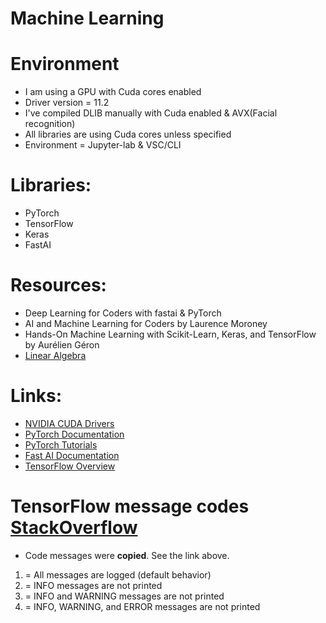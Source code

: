 # Machine Learning

# Environment
* I am using a GPU with Cuda cores enabled
* Driver version = 11.2
* I've compiled DLIB manually with Cuda enabled & AVX(Facial recognition)
* All libraries are using Cuda cores unless specified
* Environment = Jupyter-lab & VSC/CLI

# Libraries:
* PyTorch
* TensorFlow
* Keras
* FastAI

# Resources:
* Deep Learning for Coders with fastai & PyTorch
* AI and Machine Learning for Coders by Laurence Moroney
* Hands-On Machine Learning with Scikit-Learn, Keras, and TensorFlow by Aurélien Géron
* [Linear Algebra](https://www.youtube.com/watch?v=LlKAna21fLE)

# Links:
* [NVIDIA CUDA Drivers](https://developer.nvidia.com/cuda-downloads)
* [PyTorch Documentation](https://pytorch.org/docs/stable/index.html)
* [PyTorch Tutorials](https://pytorch.org/tutorials/)
* [Fast AI Documentation](https://docs.fast.ai/)
* [TensorFlow Overview](https://www.tensorflow.org/overview)

# TensorFlow message codes [StackOverflow](https://stackoverflow.com/questions/35911252/disable-tensorflow-debugging-information)
* Code messages were **copied**. See the link above.
1. = All messages are logged (default behavior)
2. = INFO messages are not printed
3. = INFO and WARNING messages are not printed
4. = INFO, WARNING, and ERROR messages are not printed
